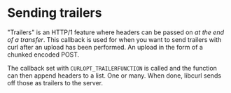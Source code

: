 # Sending trailers

"Trailers" is an HTTP/1 feature where headers can be passed on *at the end of
a transfer*. This callback is used for when you want to send trailers with
curl after an upload has been performed. An upload in the form of a chunked
encoded POST.

The callback set with `CURLOPT_TRAILERFUNCTION` is called and the function can
then append headers to a list. One or many. When done, libcurl sends off those
as trailers to the server.

